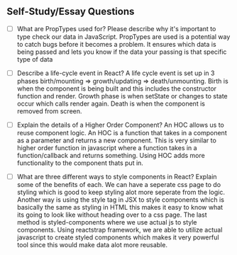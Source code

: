 ## Self-Study/Essay Questions

- [ ] What are PropTypes used for? Please describe why it's important to type check our data in JavaScript.
      PropTypes are used is a potential way to catch bugs before it becomes a problem. It ensures which data is being passed and lets you know if the data your passing is that specific type of data

- [ ] Describe a life-cycle event in React?
      A life cycle event is set up in 3 phases birth/mounting => growth/updating => death/unmounting. Birth is when the component is being built and this includes the constructor function and render. Growth phase is when setState or changes to state occur which calls render again. Death is when the component is removed from screen.

- [ ] Explain the details of a Higher Order Component?
      An HOC allows us to reuse component logic. An HOC is a function that takes in a component as a parameter and returns a new component. This is very similar to higher order function in javascript where a function takes in a function/callback and returns something. Using HOC adds more functionality to the component thats put in.

- [ ] What are three different ways to style components in React? Explain some of the benefits of each.
      We can have a seperate css page to do styling which is good to keep styling alot more seperate from the logic. Another way is using the style tag in JSX to style components which is basically the same as styling in HTML this makes it easy to know what its going to look like without heading over to a css page. The last method is styled-components where we use actual js to style components. Using reactstrap framework, we are able to utilize actual javascript to create styled components which makes it very powerful tool since this would make data alot more reusable.
